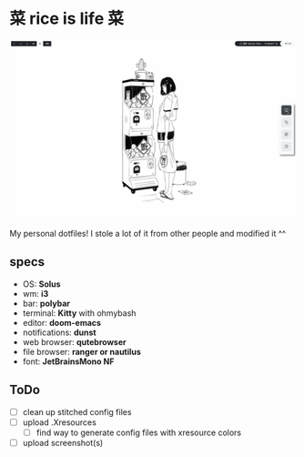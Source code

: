 # 菜 rice is life 菜

![current_setup](Pictures/Screenshots/screenshot_1.png)



My personal dotfiles! I stole a lot of it from other people and modified it ^^

## specs
- OS: **Solus**
- wm: **i3**
- bar: **polybar**
- terminal: **Kitty** with ohmybash
- editor: **doom-emacs**
- notifications: **dunst**
- web browser: **qutebrowser**
- file browser: **ranger or nautilus**
- font: **JetBrainsMono NF**

## ToDo
- [ ] clean up stitched config files
- [ ] upload .Xresources
  - [ ] find way to generate config files with xresource colors
- [ ] upload screenshot(s)
